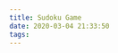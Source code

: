 ```yaml
---
title: Sudoku Game
date: 2020-03-04 21:33:50
tags:
---
```


<div id="gameboard">

</div>

<script src="sudoku.js">
</script>

<!-- <script>
    console.log("hello!");
    var gameboard = document.getElementById("gameboard");
    gameboard.innerHTML = "Test";
</script> -->
